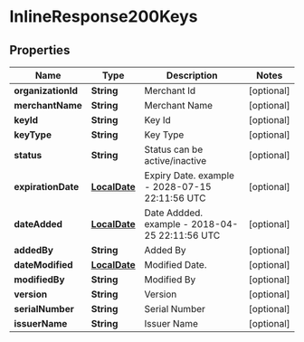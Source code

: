
# InlineResponse200Keys

## Properties
Name | Type | Description | Notes
------------ | ------------- | ------------- | -------------
**organizationId** | **String** | Merchant Id |  [optional]
**merchantName** | **String** | Merchant Name |  [optional]
**keyId** | **String** | Key Id |  [optional]
**keyType** | **String** | Key Type |  [optional]
**status** | **String** | Status can be active/inactive |  [optional]
**expirationDate** | [**LocalDate**](LocalDate.md) | Expiry Date. example - 2028-07-15 22:11:56 UTC |  [optional]
**dateAdded** | [**LocalDate**](LocalDate.md) | Date Addded. example - 2018-04-25 22:11:56 UTC |  [optional]
**addedBy** | **String** | Added By |  [optional]
**dateModified** | [**LocalDate**](LocalDate.md) | Modified Date. |  [optional]
**modifiedBy** | **String** | Modified By |  [optional]
**version** | **String** | Version |  [optional]
**serialNumber** | **String** | Serial Number |  [optional]
**issuerName** | **String** | Issuer Name |  [optional]



